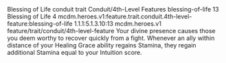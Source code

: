 <ability>
  <name>Blessing of Life</name>
  <metadata>
    <class>conduit</class>
    <feature_type>trait</feature_type>
    <file_dpath>Conduit/4th-Level Features</file_dpath>
    <item_id>blessing-of-life</item_id>
    <item_index>13</item_index>
    <item_name>Blessing of Life</item_name>
    <level>4</level>
    <scc>mcdm.heroes.v1:feature.trait.conduit.4th-level-feature:blessing-of-life</scc>
    <scdc>1.1.1:5.1.3.10:13</scdc>
    <source>mcdm.heroes.v1</source>
    <type>feature/trait/conduit/4th-level-feature</type>
  </metadata>
  <effects>
    <effect type="mundane">Your divine presence causes those you deem worthy to recover quickly from a fight. Whenever an ally within distance of your Healing Grace ability regains Stamina, they regain additional Stamina equal to your Intuition score.</effect>
  </effects>
</ability>
